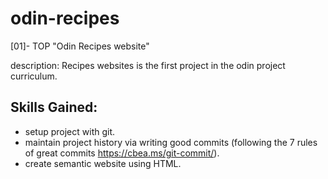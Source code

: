 # odin-recipes
[01]- TOP "Odin Recipes website"

description:
Recipes websites is the first project in the odin project curriculum.

## Skills Gained:
- setup project with git.
- maintain project history via writing good commits (following the 7 rules of great commits https://cbea.ms/git-commit/).
- create semantic website using HTML.

